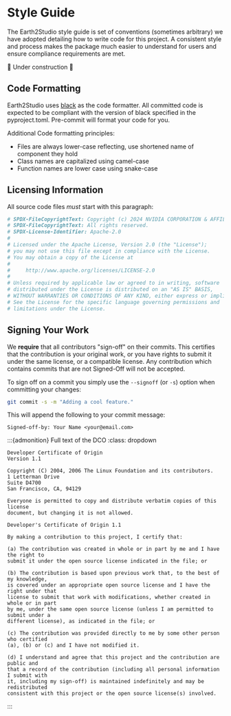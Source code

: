 # Style Guide

The Earth2Studio style guide is set of conventions (sometimes arbitrary) we have adopted
detailing how to write code for this project. A consistent style and process makes
the package much easier to understand for users and ensure compliance requirements are
met.

🚧 Under construction 🚧

## Code Formatting

Earth2Studio uses [black](https://github.com/psf/black) as the code formatter.
All committed code is expected to be compliant with the version of black specified in
the pyproject.toml.
Pre-commit will format your code for you.

Additional Code formatting principles:

- Files are always lower-case reflecting, use shortened name of component they hold
- Class names are capitalized using camel-case
- Function names are lower case using snake-case

## Licensing Information

All source code files *must* start with this paragraph:

```bash
# SPDX-FileCopyrightText: Copyright (c) 2024 NVIDIA CORPORATION & AFFILIATES.
# SPDX-FileCopyrightText: All rights reserved.
# SPDX-License-Identifier: Apache-2.0
#
# Licensed under the Apache License, Version 2.0 (the "License");
# you may not use this file except in compliance with the License.
# You may obtain a copy of the License at
#
#     http://www.apache.org/licenses/LICENSE-2.0
#
# Unless required by applicable law or agreed to in writing, software
# distributed under the License is distributed on an "AS IS" BASIS,
# WITHOUT WARRANTIES OR CONDITIONS OF ANY KIND, either express or implied.
# See the License for the specific language governing permissions and
# limitations under the License.
```

## Signing Your Work

We **require** that all contributors "sign-off" on their commits. This certifies that
the contribution is your original work, or you have rights to submit it under the same
license, or a compatible license. Any contribution which contains commits that are not
Signed-Off will not be accepted.

To sign off on a commit you simply use the `--signoff` (or `-s`) option when
committing your changes:

```bash
git commit -s -m "Adding a cool feature."
```

This will append the following to your commit message:

```text
Signed-off-by: Your Name <your@email.com>
```

:::{admonition} Full text of the DCO
:class: dropdown

```text
Developer Certificate of Origin
Version 1.1

Copyright (C) 2004, 2006 The Linux Foundation and its contributors.
1 Letterman Drive
Suite D4700
San Francisco, CA, 94129

Everyone is permitted to copy and distribute verbatim copies of this license
document, but changing it is not allowed.
```

```text
Developer's Certificate of Origin 1.1

By making a contribution to this project, I certify that:

(a) The contribution was created in whole or in part by me and I have the right to
submit it under the open source license indicated in the file; or

(b) The contribution is based upon previous work that, to the best of my knowledge,
is covered under an appropriate open source license and I have the right under that
license to submit that work with modifications, whether created in whole or in part
by me, under the same open source license (unless I am permitted to submit under a
different license), as indicated in the file; or

(c) The contribution was provided directly to me by some other person who certified
(a), (b) or (c) and I have not modified it.

(d) I understand and agree that this project and the contribution are public and
that a record of the contribution (including all personal information I submit with
it, including my sign-off) is maintained indefinitely and may be redistributed
consistent with this project or the open source license(s) involved.

```

:::
